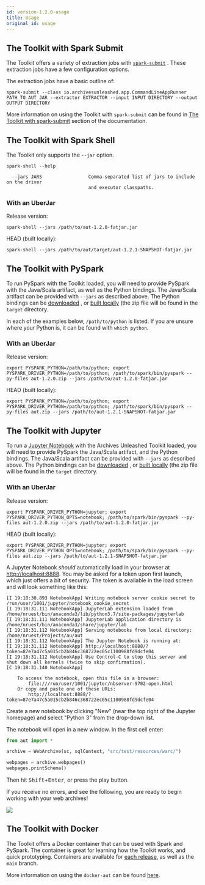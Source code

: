 ```yaml
---
id: version-1.2.0-usage
title: Usage
original_id: usage
---
```


## The Toolkit with Spark Submit

The Toolkit offers a variety of extraction jobs with
[`spark-submit`](https://spark.apache.org/docs/latest/submitting-applications.html)
. These extraction jobs have a few configuration options.

The extraction jobs have a basic outline of:

```shell
spark-submit --class io.archivesunleashed.app.CommandLineAppRunner PATH_TO_AUT_JAR --extractor EXTRACTOR --input INPUT DIRECTORY --output OUTPUT DIRECTORY
```

More information on using the Toolkit with `spark-submit` can be found in
[The Toolkit with spark-submit](aut-spark-submit-app.md) section of the documentation.

## The Toolkit with Spark Shell

The Toolkit only supports the `--jar` option.

```shell
spark-shell --help

  --jars JARS                 Comma-separated list of jars to include on the driver
                              and executor classpaths.
```

### With an UberJar

Release version:

```shell
spark-shell --jars /path/to/aut-1.2.0-fatjar.jar
```

HEAD (built locally):

```shell
spark-shell --jars /path/to/aut/target/aut-1.2.1-SNAPSHOT-fatjar.jar
```

## The Toolkit with PySpark

To run PySpark with the Toolkit loaded, you will need to
provide PySpark with the Java/Scala artifact, as well as the Python bindings.
The Java/Scala artifact can be provided with `--jars` as
described above. The Python bindings can be
[downloaded](https://github.com/archivesunleashed/aut/releases/download/aut-1.2.0/aut-1.2.0.zip)
, or [built locally](#building-locally) (the zip file will be found in
the `target` directory.

In each of the examples below, `/path/to/python` is listed. If you are unsure
where your Python is, it can be found with `which python`.

### With an UberJar

Release version:

```shell
export PYSPARK_PYTHON=/path/to/python; export PYSPARK_DRIVER_PYTHON=/path/to/python; /path/to/spark/bin/pyspark --py-files aut-1.2.0.zip --jars /path/to/aut-1.2.0-fatjar.jar
```

HEAD (built locally):

```shell
export PYSPARK_PYTHON=/path/to/python; export PYSPARK_DRIVER_PYTHON=/path/to/python; /path/to/spark/bin/pyspark --py-files aut.zip --jars /path/to/aut-1.2.1-SNAPSHOT-fatjar.jar
```

## The Toolkit with Jupyter

To run a [Jupyter Notebook](https://jupyter.org/install) with the Archives
Unleashed Toolkit loaded, you will need to provide PySpark the Java/Scala
artifact, and the Python bindings. The Java/Scala artifact can be provided
with `--jars` as described above. The Python bindings can be
[downloaded](https://github.com/archivesunleashed/aut/releases/download/aut-1.2.0/aut-1.2.0.zip)
, or [built locally](#Introduction) (the zip file will be found in
the `target` directory.

### With an UberJar

Release version:

```shell
export PYSPARK_DRIVER_PYTHON=jupyter; export PYSPARK_DRIVER_PYTHON_OPTS=notebook; /path/to/spark/bin/pyspark --py-files aut-1.2.0.zip --jars /path/to/aut-1.2.0-fatjar.jar
```

HEAD (built locally):

```shell
export PYSPARK_DRIVER_PYTHON=jupyter; export PYSPARK_DRIVER_PYTHON_OPTS=notebook; /path/to/spark/bin/pyspark --py-files aut.zip --jars /path/to/aut-1.2.1-SNAPSHOT-fatjar.jar
```

A Jupyter Notebook _should_ automatically load in your browser at
<http://localhost:8888>. You may be asked for a token upon first launch, which
just offers a bit of security. The token is available in the load screen and
will look something like this:

```shell
[I 19:18:30.893 NotebookApp] Writing notebook server cookie secret to /run/user/1001/jupyter/notebook_cookie_secret
[I 19:18:31.111 NotebookApp] JupyterLab extension loaded from /home/nruest/bin/anaconda3/lib/python3.7/site-packages/jupyterlab
[I 19:18:31.111 NotebookApp] JupyterLab application directory is /home/nruest/bin/anaconda3/share/jupyter/lab
[I 19:18:31.112 NotebookApp] Serving notebooks from local directory: /home/nruest/Projects/au/aut
[I 19:18:31.112 NotebookApp] The Jupyter Notebook is running at:
[I 19:18:31.112 NotebookApp] http://localhost:8888/?token=87e7a47c5a015cb2b846c368722ec05c1100988fd9dcfe04
[I 19:18:31.112 NotebookApp] Use Control-C to stop this server and shut down all kernels (twice to skip confirmation).
[C 19:18:31.140 NotebookApp]

    To access the notebook, open this file in a browser:
        file:///run/user/1001/jupyter/nbserver-9702-open.html
    Or copy and paste one of these URLs:
        http://localhost:8888/?token=87e7a47c5a015cb2b846c368722ec05c1100988fd9dcfe04
```

Create a new notebook by clicking "New" (near the top right of the Jupyter
homepage) and select "Python 3" from the drop-down list.

The notebook will open in a new window. In the first cell enter:

```python
from aut import *

archive = WebArchive(sc, sqlContext, "src/test/resources/warc/")

webpages = archive.webpages()
webpages.printSchema()
```

Then hit <kbd>Shift</kbd>+<kbd>Enter</kbd>, or press the play button.

If you receive no errors, and see the following, you are ready to begin working
with your web archives!

![](https://user-images.githubusercontent.com/218561/63203995-42684080-c061-11e9-9361-f5e6177705ff.png)

## The Toolkit with Docker

The Toolkit offers a Docker container that can be used with Spark and PySpark.
The container is great for learning how the Toolkit works, and quick prototyping.
Containers are available for [each
release](https://github.com/archivesunleashed/docker-aut/branches), as well as
the `main` branch.

More information on using the `docker-aut` can be found
[here](https://github.com/archivesunleashed/docker-aut).

